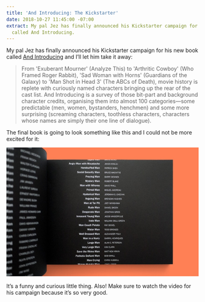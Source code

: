 ```yaml
---
title: 'And Introducing: The Kickstarter'
date: 2018-10-27 11:45:00 -07:00
extract: My pal Jez has finally announced his Kickstarter campaign for his new book
  called And Introducing.
---
```


My pal Jez has finally announced his Kickstarter campaign for his new book called [And Introducing](https://www.kickstarter.com/projects/jezburrows/and-introducing-a-journey-to-the-end-of-the-cast-l) and I’ll let him take it away:  

> From 'Exuberant Mourner' (Analyze This) to 'Arthritic Cowboy' (Who Framed Roger Rabbit), 'Sad Woman with Horns' (Guardians of the Galaxy) to 'Man Shot in Head 3' (The ABCs of Death), movie history is replete with curiously named characters bringing up the rear of the cast list. And Introducing is a survey of those bit-part and background character credits, organising them into almost 100 categories—some predictable (men, women, bystanders, henchmen) and some more surprising (screaming characters, toothless characters, characters whose names are simply their one line of dialogue). 

The final book is going to look something like this and I could not be more excited for it:

![jez-book.jpg](/uploads/jez-book.jpg)

It’s a funny and curious little thing. Also! Make sure to watch the video for his campaign because it’s so very good.